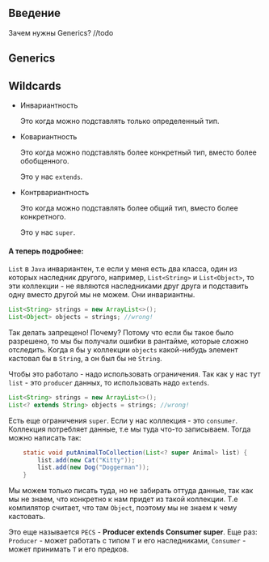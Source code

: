 ## Введение
Зачем нужны Generics?
//todo
## Generics

## Wildcards
* Инвариантность

    Это когда можно подставлять только определенный тип.
* Ковариантность

    Это когда можно подставлять более конкретный тип, вместо более обобщенного.

    Это у нас `extends`.
* Контрвариантность

    Это когда можно подставлять более общий тип, вместо более конкретного.

    Это у нас `super`.

#### А теперь подробнее:

`List` в `Java` инвариантен, т.е если у меня есть два класса, один из которых наследник другого, например,  `List<String>` и `List<Object>`, то эти коллекции - не являются наследниками друг друга и подставить одну вместо другой мы не можем. Они инвариантны.
```java
List<String> strings = new ArrayList<>();
List<Object> objects = strings; //wrong!
```

Так делать запрещено! Почему? Потому что если бы такое было разрешено, то мы бы получали ошибки в рантайме, которые сложно отследить. Когда я бы у коллекции `objects` какой-нибудь элемент кастовал бы в `String`, а он был бы не `String`.

Чтобы это работало - надо использовать ограничения.
Так как у нас тут `list` - это `producer` данных, то использовать надо `extends`.
```java
List<String> strings = new ArrayList<>();
List<? extends String> objects = strings; //wrong!
```

Есть еще ограничения `super`. Если у нас коллекция - это `consumer`.
Коллекция потребляет данные, т.е мы туда что-то записываем.
Тогда можно написать так:
```java
    static void putAnimalToCollection(List<? super Animal> list) {
        list.add(new Cat("Kitty"));
        list.add(new Dog("Doggerman"));
    }
```

Мы можем только писать туда, но не забирать оттуда данные, так как мы не знаем, что конкретно к нам придет из такой коллекции. Т.е компилятор считает, что там `Object`, поэтому мы не знаем к чему кастовать.

Это еще называется `PECS` - **Producer extends Consumer super**.
Еще раз: `Producer` - может работать с типом `T` и его наследниками, `Consumer` - может принимать `T` и его предков.
